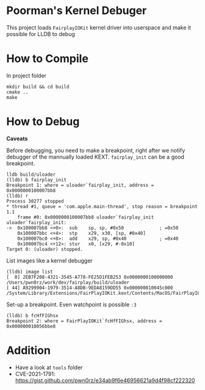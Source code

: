 # Poorman's Kernel Debuger

This project loads `FairplayIOKit` kernel driver into userspace and make it possible for LLDB to debug

# How to Compile

In project folder
```shell
mkdir build && cd build
cmake ..
make
```

# How to Debug

**Caveats**

Before debugging, you need to make a breakpoint, right after we notify debugger of the mannually loaded KEXT. `fairplay_init` can be a good breakpoint.

```
lldb build/uloader 
(lldb) b fairplay_init
Breakpoint 1: where = uloader`fairplay_init, address = 0x0000000100007bb8
(lldb) r
Process 30277 stopped
* thread #1, queue = 'com.apple.main-thread', stop reason = breakpoint 1.1
    frame #0: 0x0000000100007bb8 uloader`fairplay_init
uloader`fairplay_init:
->  0x100007bb8 <+0>:  sub    sp, sp, #0x50             ; =0x50 
    0x100007bbc <+4>:  stp    x29, x30, [sp, #0x40]
    0x100007bc0 <+8>:  add    x29, sp, #0x40            ; =0x40 
    0x100007bc4 <+12>: stur   x0, [x29, #-0x10]
Target 0: (uloader) stopped.
```

List images like a kernel debugger
```
(lldb) image list
[  0] 2EB7F208-4321-3545-A778-FE25D1FEB253 0x0000000100000000 /Users/pwn0rz/work/dev/fairplay/build/uloader 
[ 44] A9299904-1979-3514-A8DB-9EDA8159DD55 0x000000010045c000 /System/Library/Extensions/FairPlayIOKit.kext/Contents/MacOS/FairPlayIOKit 
```

Set-up a breakpoint. Even watchpoint is possible `:3`
```
(lldb) b fcHfFIGhsx
Breakpoint 2: where = FairPlayIOKit`fcHfFIGhsx, address = 0x000000010056bbe8
```

# Addition
- Have a look at `tools` folder
- CVE-2021-1791: https://gist.github.com/pwn0rz/e34ab9f6e46956621a9d4f98cf222320
